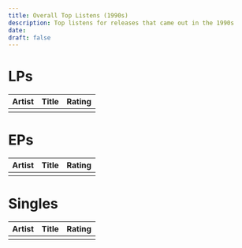 ```yaml
---
title: Overall Top Listens (1990s)
description: Top listens for releases that came out in the 1990s
date: 
draft: false
---
```

# LPs

| Artist | Title | Rating |
| ------ | ----- | ------ |
|        |       |        |
# EPs

| Artist | Title | Rating |
| ------ | ----- | ------ |
|        |       |        |
# Singles

| Artist | Title | Rating |
| ------ | ----- | ------ |
|        |       |        |



